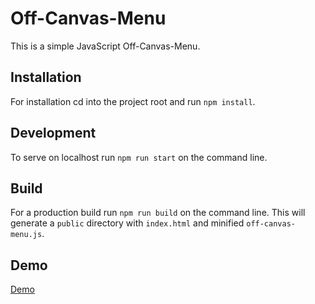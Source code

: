 # Off-Canvas-Menu

This is a simple JavaScript Off-Canvas-Menu.

## Installation

For installation cd into the project root and run `npm install`.

## Development

To serve on localhost run `npm run start` on the command line.

## Build

For a production build run `npm run build` on the command line.
This will generate a `public` directory with `index.html` and minified `off-canvas-menu.js`.

## Demo

[Demo](http://off-canvas-menu.mgnmrt.com)

